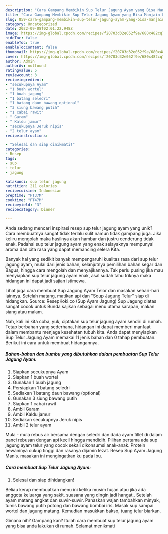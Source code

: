 ```yaml
---
description: "Cara Gampang Membikin Sup Telur Jagung Ayam yang Bisa Manjain Lidah"
title: "Cara Gampang Membikin Sup Telur Jagung Ayam yang Bisa Manjain Lidah"
slug: 859-cara-gampang-membikin-sup-telur-jagung-ayam-yang-bisa-manjain-lidah
category: Uncategorized
date: 2022-09-08T02:01:22.948Z
image: https://img-global.cpcdn.com/recipes/f20703d32e052f9e/680x482cq70/sup-telur-jagung-ayam-foto-resep-utama.jpg
hideToc: false
enableToc: true
enableTocContent: false
thumbnail: https://img-global.cpcdn.com/recipes/f20703d32e052f9e/680x482cq70/sup-telur-jagung-ayam-foto-resep-utama.jpg
cover: https://img-global.cpcdn.com/recipes/f20703d32e052f9e/680x482cq70/sup-telur-jagung-ayam-foto-resep-utama.jpg
author: Admin
authorAv: notfound
ratingvalue: 5
reviewcount: 3
recipeingredient:
- "secukupnya Ayam"
- "1 buah wortel"
- "1 buah jagung"
- "1 batang seledri"
- "1 batang daun bawang optional"
- "3 siung bawang putih"
- "1 cabai rawit"
- " Garam"
- " Kaldu jamur"
- "secukupnya Jeruk nipis"
- "2 telur ayam"
recipeinstructions:

- "Selesai dan siap dinikmati!"
categories:
- Resep
tags:
- sup
- telur
- jagung

katakunci: sup telur jagung 
nutrition: 211 calories
recipecuisine: Indonesian
preptime: "PT37M"
cooktime: "PT47M"
recipeyield: "3"
recipecategory: Dinner

---
```





Anda sedang mencari inspirasi resep sup telur jagung ayam yang unik? Cara membuatnya sangat tidak terlalu sulit namun tidak gampang juga. Jika keliru mengolah maka hasilnya akan hambar dan justru cenderung tidak enak. Padahal sup telur jagung ayam yang enak selayaknya mempunyai aroma dan cita rasa yang dapat memancing selera Kita.





Banyak hal yang sedikit banyak mempengaruhi kualitas rasa dari sup telur jagung ayam, mulai dari jenis bahan, selanjutnya pemilihan bahan segar dan Bagus, hingga cara mengolah dan menyajikannya. Tak perlu pusing jika mau menyiapkan sup telur jagung ayam enak,      asal sudah tahu triknya maka hidangan ini dapat jadi sajian istimewa.














Lihat juga cara membuat Sup Jagung Ayam Telor dan masakan sehari-hari lainnya. Setelah matang, matikan api dan &#34;Soup Jagung Telur&#34; siap di hidangkan. Source: ResepKoki.co (Sup Ayam Jagung) Sup Jagung diatas sangat cocok untuk Bunda sajikan sebagai menu utama sarapan, makan siang atau malam.






Nah, kali ini kita coba, yuk, ciptakan sup telur jagung ayam sendiri di rumah. Tetap berbahan yang sederhana, hidangan ini dapat memberi manfaat dalam membantu menjaga kesehatan tubuh kita. Anda dapat menyiapkan Sup Telur Jagung Ayam memakai 11 jenis bahan dan 0 tahap pembuatan. Berikut ini cara untuk membuat hidangannya.

<!--inarticleads1-->

##### Bahan-bahan dan bumbu yang dibutuhkan dalam pembuatan Sup Telur Jagung Ayam:

1. Siapkan secukupnya Ayam
1. Siapkan 1 buah wortel
1. Gunakan 1 buah jagung
1. Persiapkan 1 batang seledri
1. Sediakan 1 batang daun bawang (optional)
1. Gunakan 3 siung bawang putih
1. Siapkan 1 cabai rawit
1. Ambil  Garam
1. Ambil  Kaldu jamur
1. Sediakan secukupnya Jeruk nipis
1. Ambil 2 telur ayam


Mula - mula rebus air bersama dengan seledri dan dada ayam fillet di dalam panci rebusan dengan api kecil hingga mendidih. Pilihan pertama ada sup jagung ayam telur yang cocok sekali dikonsumsi anak-anak. Protein hewaninya cukup tinggi dan rasanya dijamin lezat. Resep Sup Ayam Jagung Manis. masakan ini mengingatkan ku pada Ibu. 

<!--inarticleads2-->

##### Cara membuat Sup Telur Jagung Ayam:


1. Selesai dan siap dihidangkan!

Beliau kerap membuatkan menu ini ketika musim hujan atau jika ada anggota keluarga yang sakit. suasana yang dingin jadi hangat.. Setelah ayam matang angkat dan suwir-suwir. Panaskan wajan tambahkan minyak, tumis bawang putih potong dan bawang bombai iris. Masak sup sampai wortel dan jagung matang. Kemudian masukkan bakso, tuang telur biarkan. 

Gimana nih? Gampang kan? Itulah cara membuat sup telur jagung ayam yang bisa anda lakukan di rumah. Selamat menikmati
